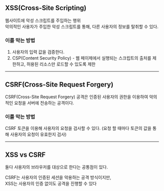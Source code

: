 ## XSS(Cross-Site Scripting)

웹사이트에 악성 스크립트를 주입하는 행위  
악의적인 사용자가 주입한 악성 스크립트를 통해, 다른 사용자의 정보를 탈취할 수 있다.

### 이를 막는 방법

1. 사용자의 입력 값을 검증한다.
2. CSP(Content Security Policy) - 웹 페이제에서 실행되는 스크립트의 출처를 제한하고, 허용된 리소스만 로드할 수 있도록 제한

---

## CSRF(Cross-Site Request Forgery)

CSRF(Cross-Site Request Forgery) 공격은 인증된 사용자의 권한을 이용하여 악의적인 요청을 서버에 전송하는 공격이다.

### 이를 막는 방법

CSRF 토큰을 이용해 사용자의 요청을 검사할 수 있다.
(요청 할 때마다 토큰의 값을 통해 사용자의 요청이 유효한지 검사)

---

## XSS vs CSRF

둘다 사용자의 브라우저를 대상으로 한다는 공통점이 있다.

CSRF는 사용자의 인증된 세션을 악용하는 공격 방식이지만,  
XSS는  사용자의 인증 없이도 공격을 진행할 수 있다